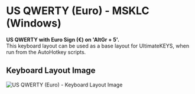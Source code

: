 # US QWERTY (Euro) - MSKLC (Windows)

**US QWERTY with Euro Sign (€) on 'AltGr + 5'.**  
This keyboard layout can be used as a base layout for UltimateKEYS, when run from the AutoHotkey scripts.

## Keyboard Layout Image

![US QWERTY (Euro) - Keyboard Layout Image](US%20QWERTY%20\(Euro\)%20-%20Keyboard%20Layout%20Image.png)
